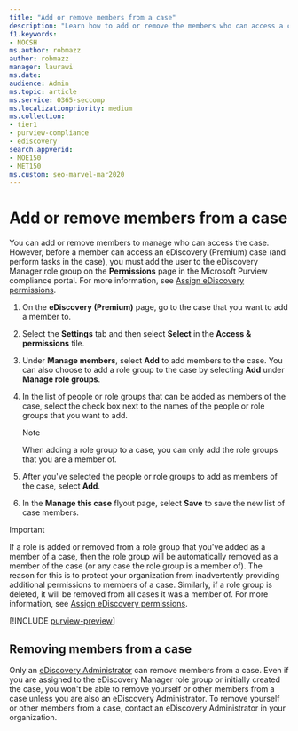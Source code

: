 ```yaml
---
title: "Add or remove members from a case"
description: "Learn how to add or remove the members who can access a case when managing an eDiscovery (Premium) case."
f1.keywords:
- NOCSH
ms.author: robmazz
author: robmazz
manager: laurawi
ms.date: 
audience: Admin
ms.topic: article
ms.service: O365-seccomp
ms.localizationpriority: medium
ms.collection:
- tier1
- purview-compliance
- ediscovery 
search.appverid: 
- MOE150
- MET150
ms.custom: seo-marvel-mar2020
---
```

# Add or remove members from a case

You can add or remove members to manage who can access the case. However, before a member can access an eDiscovery (Premium) case (and perform tasks in the case), you must add the user to the eDiscovery Manager role group on the **Permissions** page in the Microsoft Purview compliance portal. For more information, see [Assign eDiscovery permissions](./ediscovery-assign-permissions.md).

1. On the **eDiscovery (Premium)** page, go to the case that you want to add a member to.

2. Select the **Settings** tab and then select **Select** in the **Access & permissions** tile.

3. Under **Manage members**, select **Add** to add members to the case. You can also choose to add a role group to the case by selecting  **Add** under **Manage role groups**.

4. In the list of people or role groups that can be added as members of the case, select the check box next to the names of the people or role groups that you want to add.

   > [!NOTE]
   > When adding a role group to a case, you can only add the role groups that you are a member of.

5. After you've selected the people or role groups to add as members of the case, select **Add**.

6. In the **Manage this case** flyout page, select **Save** to save the new list of case members.

> [!IMPORTANT]
> If a role is added or removed from a role group that you've added as a member of a case, then the role group will be automatically removed as a member of the case (or any case the role group is a member of). The reason for this is to protect your organization from inadvertently providing additional permissions to members of a case. Similarly, if a role group is deleted, it will be removed from all cases it was a member of. For more information, see [Assign eDiscovery permissions](ediscovery-assign-permissions.md#adding-role-groups-as-members-of-ediscovery-cases).

[!INCLUDE [purview-preview](../includes/purview-preview.md)]

## Removing members from a case

Only an [eDiscovery Administrator](ediscovery-assign-permissions.md) can remove members from a case. Even if you are assigned to the eDiscovery Manager role group or initially created the case, you won't be able to remove yourself or other members from a case unless you are also an eDiscovery Administrator. To remove yourself or other members from a case, contact an eDiscovery Administrator in your organization.
